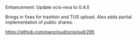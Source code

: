 Enhancement: Update ocis-reva to 0.4.0

Brings in fixes for trashbin and TUS upload.
Also adds partial implementation of public shares.

<https://github.com/owncloud/ocis/pull/295>
